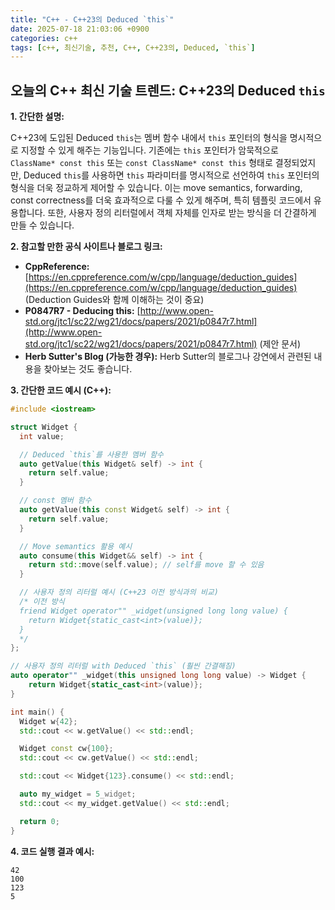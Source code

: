 ```yaml
---
title: "C++ - C++23의 Deduced `this`"
date: 2025-07-18 21:03:06 +0900
categories: c++
tags: [c++, 최신기술, 추천, C++, C++23의, Deduced, `this`]
---
```


## 오늘의 C++ 최신 기술 트렌드: **C++23의 Deduced `this`**

**1. 간단한 설명:**

C++23에 도입된 Deduced `this`는 멤버 함수 내에서 `this` 포인터의 형식을 명시적으로 지정할 수 있게 해주는 기능입니다. 기존에는 `this` 포인터가 암묵적으로 `ClassName* const this` 또는 `const ClassName* const this` 형태로 결정되었지만, Deduced `this`를 사용하면 `this` 파라미터를 명시적으로 선언하여 `this` 포인터의 형식을 더욱 정교하게 제어할 수 있습니다. 이는 move semantics, forwarding, const correctness를 더욱 효과적으로 다룰 수 있게 해주며, 특히 템플릿 코드에서 유용합니다. 또한, 사용자 정의 리터럴에서 객체 자체를 인자로 받는 방식을 더 간결하게 만들 수 있습니다.

**2. 참고할 만한 공식 사이트나 블로그 링크:**

*   **CppReference:** [https://en.cppreference.com/w/cpp/language/deduction_guides](https://en.cppreference.com/w/cpp/language/deduction_guides) (Deduction Guides와 함께 이해하는 것이 중요)
*   **P0847R7 - Deducing this:** [http://www.open-std.org/jtc1/sc22/wg21/docs/papers/2021/p0847r7.html](http://www.open-std.org/jtc1/sc22/wg21/docs/papers/2021/p0847r7.html) (제안 문서)
*   **Herb Sutter's Blog (가능한 경우):** Herb Sutter의 블로그나 강연에서 관련된 내용을 찾아보는 것도 좋습니다.

**3. 간단한 코드 예시 (C++):**

```cpp
#include <iostream>

struct Widget {
  int value;

  // Deduced `this`를 사용한 멤버 함수
  auto getValue(this Widget& self) -> int {
    return self.value;
  }

  // const 멤버 함수
  auto getValue(this const Widget& self) -> int {
    return self.value;
  }

  // Move semantics 활용 예시
  auto consume(this Widget&& self) -> int {
    return std::move(self.value); // self를 move 할 수 있음
  }

  // 사용자 정의 리터럴 예시 (C++23 이전 방식과의 비교)
  /* 이전 방식
  friend Widget operator"" _widget(unsigned long long value) {
    return Widget{static_cast<int>(value)};
  }
  */
};

// 사용자 정의 리터럴 with Deduced `this` (훨씬 간결해짐)
auto operator"" _widget(this unsigned long long value) -> Widget {
    return Widget{static_cast<int>(value)};
}

int main() {
  Widget w{42};
  std::cout << w.getValue() << std::endl;

  Widget const cw{100};
  std::cout << cw.getValue() << std::endl;

  std::cout << Widget{123}.consume() << std::endl;

  auto my_widget = 5_widget;
  std::cout << my_widget.getValue() << std::endl;

  return 0;
}
```

**4. 코드 실행 결과 예시:**

```
42
100
123
5
```

